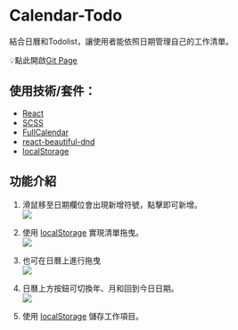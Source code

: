 # Calendar-Todo
結合日曆和Todolist，讓使用者能依照日期管理自己的工作清單。  
  
💡點此開啟[Git Page](https://yenquan0528.github.io/calendar_todo/) 

## 使用技術/套件：
* [React](https://zh-hant.reactjs.org/)
* [SCSS](https://sass-lang.com/)
* [FullCalendar](https://fullcalendar.io/)
* [react-beautiful-dnd](https://www.npmjs.com/package/react-beautiful-dnd)
* [localStorage](https://developer.mozilla.org/zh-TW/docs/Web/API/Window/localStorage)


## 功能介紹
1. 滑鼠移至日期欄位會出現新增符號，點擊即可新增。  
![](https://i.imgur.com/TJUgAAC.gif)

2. 使用 [localStorage](https://developer.mozilla.org/zh-TW/docs/Web/API/Window/localStorage) 實現清單拖曳。  
![](https://i.imgur.com/a8zzkP7.gif)

3. 也可在日曆上進行拖曳  
![](https://i.imgur.com/jH7uOkm.gif)

4. 日曆上方按鈕可切換年、月和回到今日日期。  
![](https://i.imgur.com/u8kiWI6.gif)

5. 使用 [localStorage](https://developer.mozilla.org/zh-TW/docs/Web/API/Window/localStorage) 儲存工作項目。


